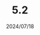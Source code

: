 ---
layout: gold_efficiency

title: 5.2
date: 2024/07/18
description: Wild Rift Gold Efficiency of 5.2 (12 adjusted, 3 new items)
image: /assets/favicon512x512.png

permalink: /5.2/
redirect_from: /

data:
    refer_url: https://wildrift.leagueoflegends.com/en-us/news/game-updates/wild-rift-patch-notes-52/
    refer_text: 5.2
    items: items_5_2
    stats: stats_5_2

patch_note:
    statuses:
        buffed: ""
        adjusted: "Infinity Orb,Harmonic Echo,Riftmaker,Youmuu's Ghostblade,Dawnshroud,Rabadon's Deathcap,Blade of the Ruined King,Infinity Edge,Amaranth's Twinguard,Warmog's Armor,Sterak's Gage,Horizon Focus"
        nerfed: ""
        new: "SUNDERED SKY,ECLIPSE,PSYCHIC PROJECTOR"
    excludes: ""
    compare:
        statuses: "buffed,adjusted,nerfed"
        items: items_5_1d
        stats: stats_5_1d
        item_prefix: 5.1d
        force: "Infinity Orb:Light - Infinity Orb;Harmonic Echo:Light - Harmonic Echo;Riftmaker:Light - Riftmaker;Youmuu's Ghostblade:Light - Youmuu's Ghostblade;Youmuu's Ghostblade (Momentum):Light - Youmuu's Ghostblade (Momentum - lv15);Youmuu's Ghostblade (Haste):Light - Youmuu's Ghostblade (Haste - lv15);Dawnshroud:Light - Dawnshroud;Rabadon's Deathcap (Overkill - lv1):Ruin - Rabadon's Deathcap (Cinders, Overkill - lv1);Rabadon's Deathcap (Overkill - lv15):Ruin - Rabadon's Deathcap (Cinders, Overkill - lv15);Blade of the Ruined King:Ruin - Blade of the Ruined King (Repentance - lv15);Infinity Edge:Ruin - Infinity Edge (Self-Destruction - lv15);Amaranth's Twinguard:Ruin - Amaranth's Twinguard (Withering - lv15);Amaranth's Twinguard (Endurance):Ruin - Amaranth's Twinguard (Withering - lv15, Endurance);Warmog's Armor:Ruin - Warmog's Armor (Dead End - lv15);Sterak's Gage (Heavy Handed - lv1 IRE 58 AD):Ruin - Sterak's Gage (Heavy Handed - lv1 IRE 58 AD);Sterak's Gage (Heavy Handed - lv15 IRE 122 AD):Ruin - Sterak's Gage (Heavy Handed - lv15 IRE 122 AD);Horizon Focus:Light - Horizon Focus"
---